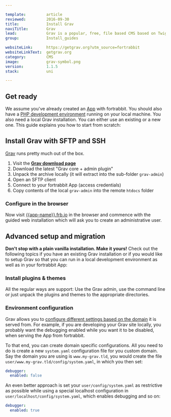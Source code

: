 ```yaml
---

template:         article
reviewed:         2016-09-30
title:            Install Grav
naviTitle:        Grav
lead:             Grav is a popular, free, file based CMS based on Twig & Markdown. Learn here how to install and tune Grav on fortrabbit.
group:            Install_guides

websiteLink:      https://getgrav.org?utm_source=fortrabbit
websiteLinkText:  getgrav.org
category:         CMS
image:            grav-symbol.png
version:          1.1.5
stack:            uni

---
```


## Get ready

We assume you've already created an [App](app) with fortrabbit. You should also have a [PHP development environment](/local-development) running on your local machine. You also need a local Grav installation. You can either use an existing or a new one. This guide explains you how to start from scratch:



## Install Grav with SFTP and SSH

[Grav](http://getgrav.org) runs pretty much out of the box.

1. Visit the **[Grav download page](http://getgrav.org/downloads)**
2. Download the latest "Grav core + admin plugin"
3. Unpack the archive locally (it will extract into the sub-folder `grav-admin`)
4. Open an SFTP client
5. Connect to your fortrabbit App (access credentials)
6. Copy contents of the local `grav-admin` into the remote `htdocs` folder

### Configure in the browser

Now visit [{{app-name}}.frb.io](https://{{app-name}}.frb.io) in the browser and commence with the guided web installation which will ask you to create an administrative user.

## Advanced setup and migration

**Don't stop with a plain vanilla installation. Make it yours!** Check out the following topics if you have an existing Grav installation or if you would like to setup Grav so that you can run in a local development environment as well as in your fortrabbit App:

### Install plugins & themes

All the regular ways are support: Use the Grav admin, use the command line or just unpack the plugins and themes to the appropriate directories.

### Environment configuration

Grav allows you to [configure different settings based on the domain](https://learn.getgrav.org/advanced/environment-config) it is served from. For example, if you are developing your Grav site locally, you probably want the debugging enabled while you want it to be disabled, when serving the App from fortrabbit.

To that end, you can create domain specific configurations. All you need to do is create a new `system.yaml` configuration file for you custom domain. Say the domain you are using is `www.my-grav.tld`, you would create the file `user/www.my-grav.tld/config/system.yaml`, in which you then set:

```yaml
debugger:
  enabled: false
```

An even better approach is set your `user/config/system.yaml` as restrictive as possible while using a special localhost configuration in `user/localhost/config/system.yaml`, which enables debugging and so on:

```yaml
debugger:
  enabled: true
```



<!--

## Tuning

### Install theme

TODO: recommend SSH + execute or admin interface - or not mention it?

### Install plugin

TODO: recommend SSH + execute or admin interface - or not mention it

-->
